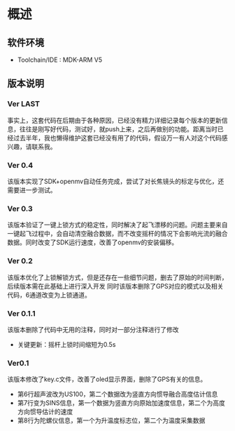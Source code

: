 # 概述

## 软件环境

- Toolchain/IDE : MDK-ARM V5

## 版本说明

### Ver LAST

事实上，这套代码在后期由于各种原因，已经没有精力详细记录每个版本的更新信息，往往是刚写好代码，测试好，就push上来，之后再做别的功能。距离当时已经过去半年，我也懒得维护这套已经没有用了的代码，假设万一有人对这个代码感兴趣，请联系我。

### Ver 0.4

该版本实现了SDK+openmv自动任务完成，尝试了对长焦镜头的标定与优化，还需要进一步测试。

### Ver 0.3

该版本验证了一键上锁方式的稳定性，同时解决了起飞漂移的问题。问题主要来自一键起飞过程中，会自动清空融合数据，而不改变摇杆的情况下会影响光流的融合数据。同时改变了SDK运行速度，改善了openmv的安装偏移。

### Ver 0.2

该版本优化了上锁解锁方式，但是还存在一些细节问题，删去了原始的时间判断，后续版本需在此基础上进行深入开发
同时该版本删除了GPS对应的模式以及相关代码，6通道改变为上锁通道。

### Ver 0.1.1

该版本删除了代码中无用的注释，同时对一部分注释进行了修改

- 关键更新：摇杆上锁时间缩短为0.5s

### Ver0.1

该版本修改了key.c文件，改善了oled显示界面，删除了GPS有关的信息。

- 第6行超声波改为US100，第二个数据改为竖直方向惯导融合高度估计信息
- 第7行变为SINS信息，第一个数据为竖直方向原始加速度信息，第二个为高度方向惯导估计的速度
- 第8行为陀螺仪信息，第一个为升温度标志位，第二个为温度采集数据
